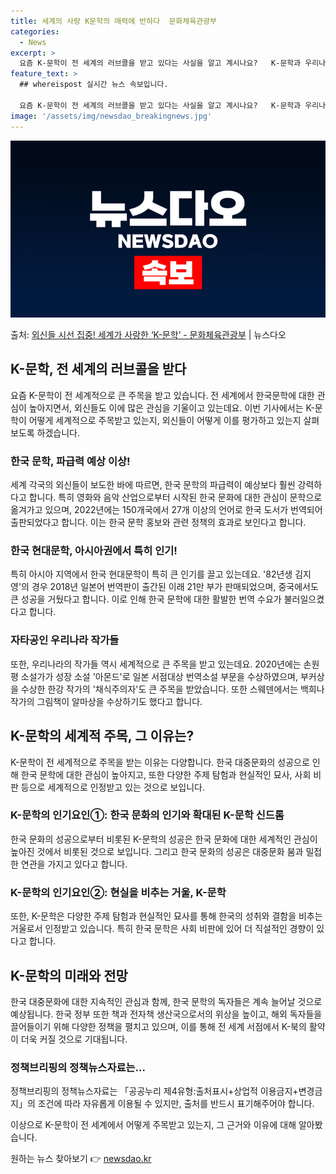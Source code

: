 ```yaml
---
title: 세계의 사랑 K문학의 매력에 반하다  문화체육관광부
categories:
  - News
excerpt: >
  요즘 K-문학이 전 세계의 러브콜을 받고 있다는 사실을 알고 계시나요?   K-문학과 우리나라 작가들이 세계…
feature_text: >
  ## whereispost 실시간 뉴스 속보입니다.

  요즘 K-문학이 전 세계의 러브콜을 받고 있다는 사실을 알고 계시나요?   K-문학과 우리나라 작가들이 세계…
image: '/assets/img/newsdao_breakingnews.jpg'
---
```


![뉴스다오 속보](/assets/img/newsdao_breakingnews.jpg)

<p>출처: <a href="https://newsdao.kr/3017" rel="dofollow">외신들 시선 집중! 세계가 사랑한 ‘K-문학’ - 문화체육관광부</a> | 뉴스다오</p>

<h2 data-ke-size="size26">K-문학, 전 세계의 러브콜을 받다</h2>
<p data-ke-size="size16">요즘 K-문학이 전 세계적으로 큰 주목을 받고 있습니다. 전 세계에서 한국문학에 대한 관심이 높아지면서, 외신들도 이에 많은 관심을 기울이고 있는데요. 이번 기사에서는 K-문학이 어떻게 세계적으로 주목받고 있는지, 외신들이 어떻게 이를 평가하고 있는지 살펴보도록 하겠습니다.</p>

<h3>한국 문학, 파급력 예상 이상!</h3>
<p data-ke-size="size16">세계 각국의 외신들이 보도한 바에 따르면, 한국 문학의 파급력이 예상보다 훨씬 강력하다고 합니다. 특히 영화와 음악 산업으로부터 시작된 한국 문화에 대한 관심이 문학으로 옮겨가고 있으며, 2022년에는 150개국에서 27개 이상의 언어로 한국 도서가 번역되어 출판되었다고 합니다. 이는 한국 문학 홍보와 관련 정책의 효과로 보인다고 합니다.</p>

<h3>한국 현대문학, 아시아권에서 특히 인기!</h3>
<p data-ke-size="size16">특히 아시아 지역에서 한국 현대문학이 특히 큰 인기를 끌고 있는데요. '82년생 김지영'의 경우 2018년 일본어 번역판이 출간된 이래 21만 부가 판매되었으며, 중국에서도 큰 성공을 거뒀다고 합니다. 이로 인해 한국 문학에 대한 활발한 번역 수요가 불러일으켰다고 합니다.</p>

<h3>자타공인 우리나라 작가들</h3>
<p data-ke-size="size16">또한, 우리나라의 작가들 역시 세계적으로 큰 주목을 받고 있는데요. 2020년에는 손원평 소설가가 성장 소설 '아몬드'로 일본 서점대상 번역소설 부문을 수상하였으며, 부커상을 수상한 한강 작가의 '채식주의자'도 큰 주목을 받았습니다. 또한 스웨덴에서는 백희나 작가의 그림책이 알마상을 수상하기도 했다고 합니다.</p>

<h2 data-ke-size="size26">K-문학의 세계적 주목, 그 이유는?</h2>
<p data-ke-size="size16">K-문학이 전 세계적으로 주목을 받는 이유는 다양합니다. 한국 대중문화의 성공으로 인해 한국 문학에 대한 관심이 높아지고, 또한 다양한 주제 탐험과 현실적인 묘사, 사회 비판 등으로 세계적으로 인정받고 있는 것으로 보입니다.</p>

<h3>K-문학의 인기요인①: 한국 문화의 인기와 확대된 K-문학 신드롬</h3>
<p data-ke-size="size16">한국 문화의 성공으로부터 비롯된 K-문학의 성공은 한국 문화에 대한 세계적인 관심이 높아진 것에서 비롯된 것으로 보입니다. 그리고 한국 문화의 성공은 대중문화 붐과 밀접한 연관을 가지고 있다고 합니다.</p>

<h3>K-문학의 인기요인②: 현실을 비추는 거울, K-문학</h3>
<p data-ke-size="size16">또한, K-문학은 다양한 주제 탐험과 현실적인 묘사를 통해 한국의 성취와 결함을 비추는 거울로서 인정받고 있습니다. 특히 한국 문학은 사회 비판에 있어 더 직설적인 경향이 있다고 합니다.</p>

<h2 data-ke-size="size26">K-문학의 미래와 전망</h2>
<p data-ke-size="size16">한국 대중문화에 대한 지속적인 관심과 함께, 한국 문학의 독자들은 계속 늘어날 것으로 예상됩니다. 한국 정부 또한 책과 전자책 생산국으로서의 위상을 높이고, 해외 독자들을 끌어들이기 위해 다양한 정책을 펼치고 있으며, 이를 통해 전 세계 서점에서 K-북의 활약이 더욱 커질 것으로 기대됩니다.</p>

<h3>정책브리핑의 정책뉴스자료는...</h3>
<p data-ke-size="size16">정책브리핑의 정책뉴스자료는 「공공누리 제4유형:출처표시+상업적 이용금지+변경금지」의 조건에 따라 자유롭게 이용될 수 있지만, 출처를 반드시 표기해주어야 합니다.</p>

이상으로 K-문학이 전 세계에서 어떻게 주목받고 있는지, 그 근거와 이유에 대해 알아봤습니다. 

원하는 뉴스 찾아보기 👉 <a href="https://newsdao.kr" rel="dofollow">newsdao.kr</a>


